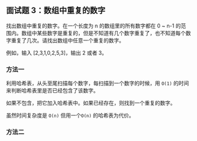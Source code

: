 ## 面试题 3：数组中重复的数字

找出数组中重复的数字。在一个长度为 n 的数组里的所有数字都在 0 ~ n-1 的范围内。数组中某些数字是重复的，但是不知道有几个数字重复了，也不知道每个数字重复了几次。请找出数组中任意一个重复的数字。

例如，输入 [2,3,1,0,2,5,3]，输出 2 或者 3。

### 方法一

利用哈希表，从头至尾扫描每个数字，每扫描到一个数字的时候，用 `O(1)` 的时间来判断哈希表里是否已经包含了该数字。

如果不包含，把它加入哈希表中。如果已经存在，则找到一个重复的数字。

虽然时间复杂度是 `O(n)` 但用一个`O(n)` 的哈希表为代价。

### 方法二

